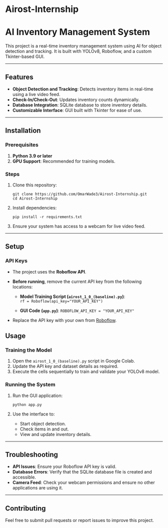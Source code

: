
# Airost-Internship

# AI Inventory Management System  

This project is a real-time inventory management system using AI for object detection and tracking. It is built with YOLOv8, Roboflow, and a custom Tkinter-based GUI.

---

## Features  

- **Object Detection and Tracking**: Detects inventory items in real-time using a live video feed.
- **Check-In/Check-Out**: Updates inventory counts dynamically.
- **Database Integration**: SQLite database to store inventory details.
- **Customizable Interface**: GUI built with Tkinter for ease of use.

---

## Installation  

### Prerequisites  
1. **Python 3.9 or later**  
2. **GPU Support**: Recommended for training models.  

### Steps  

1. Clone this repository: 

       git clone https://github.com/OmarWade3/Airost-Internship.git
       cd Airost-Internship

 2. Install dependencies:
    
        pip install -r requirements.txt
    
 4. Ensure your system has access to a webcam for live video feed.
--- 
## Setup

### API Keys

-   The project uses the **Roboflow API**.
    
-   **Before running**, remove the current API key from the following locations:
    
    -   **Model Training Script (`airost_1_0_(baseline).py`)**:        
        `rf = Roboflow(api_key="YOUR_API_KEY")` 
        
    -   **GUI Code (`app.py`)**:
        `ROBOFLOW_API_KEY = "YOUR_API_KEY"` 
        
-   Replace the API key with your own from [Roboflow](https://roboflow.com).

## Usage

### Training the Model

1.  Open the `airost_1_0_(baseline).py` script in Google Colab.
2.  Update the API key and dataset details as required.
3.  Execute the cells sequentially to train and validate your YOLOv8 model.

### Running the System

1.  Run the GUI application:    

        python app.py
    
3.  Use the interface to:
    -   Start object detection.
    -   Check items in and out.
    -   View and update inventory details.

----------

## Troubleshooting

-   **API Issues**: Ensure your Roboflow API key is valid.
-   **Database Errors**: Verify that the SQLite database file is created and accessible.
-   **Camera Feed**: Check your webcam permissions and ensure no other applications are using it.

----------

## Contributing

Feel free to submit pull requests or report issues to improve this project.

   
